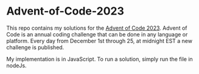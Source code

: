 # Advent-of-Code-2023
This repo contains my solutions for the [Advent of Code 2023](https://adventofcode.com/2023/). Advent of Code is an annual coding challenge that can be done in any language or platform. Every day from December 1st through 25, at midnight EST a new challenge is published.

My implementation is in JavaScript. To run a solution, simply run the file in nodeJs.
